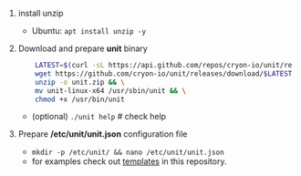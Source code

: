 1. install unzip
    - Ubuntu: `apt install unzip -y`

1.  Download and prepare **unit** binary
    ```sh
        LATEST=$(curl -sL https://api.github.com/repos/cryon-io/unit/releases/latest | grep tag_name | sed 's/  "tag_name": "//g' | sed 's/",//g')
        wget https://github.com/cryon-io/unit/releases/download/$LATEST/unit-linux-x64.zip -O unit.zip && \
        unzip -o unit.zip && \
        mv unit-linux-x64 /usr/sbin/unit && \
        chmod +x /usr/bin/unit
    ```
    - (optional) `./unit help`        # check help 

1.  Prepare **/etc/unit/unit.json** configuration file
    - `mkdir -p /etc/unit/ && nano /etc/unit/unit.json`
    - for examples check out [templates](https://github.com/cryon-io/unit/tree/master/templates) in this repository.

